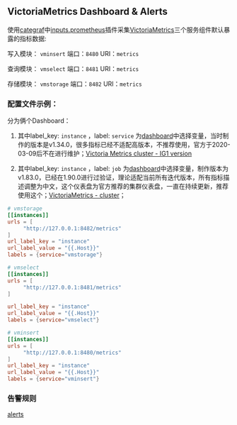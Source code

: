 ## VictoriaMetrics Dashboard & Alerts

使用[categraf](https://github.com/flashcatcloud/categraf)中[inputs.prometheus](https://github.com/flashcatcloud/categraf/tree/main/inputs/prometheus)插件采集[VictoriaMetrics](https://docs.victoriametrics.com/)三个服务组件默认暴露的指标数据:

写入模块： `vminsert` 端口：`8480` URI：`metrics`

查询模块： `vmselect` 端口：`8481` URI：`metrics`

存储模块： `vmstorage` 端口：`8482` URI：`metrics`

### 配置文件示例：

分为俩个Dashboard：

1. 其中label_key: `instance` ，label: `service`  为[dashboard](../dashboard/victoriametrics_cluster_ig1.json)中选择变量，当时制作的版本是v1.34.0，很多指标已经不适配高版本，不推荐使用，官方于2020-03-09后不在进行维护；[Victoria Metrics cluster - IG1 version](https://grafana.com/grafana/dashboards/11831-victoria-metrics-cluster-ig1-version/)

2. 其中label_key: `instance` ，label: `job`  为[dashboard](../dashboard/victoriametrics-cluster.json)中选择变量，制作版本为v1.83.0，已经在1.90.0进行过验证，理论适配当前所有迭代版本，所有指标描述调整为中文，这个仪表盘为官方推荐的集群仪表盘，一直在持续更新，推荐使用这个；[VictoriaMetrics - cluster](https://grafana.com/grafana/dashboards/11176-victoriametrics-cluster/)；

```toml
# vmstorage
[[instances]]
urls = [
     "http://127.0.0.1:8482/metrics"
]
url_label_key = "instance"
url_label_value = "{{.Host}}"
labels = {service="vmstorage"}

# vmselect
[[instances]]
urls = [
     "http://127.0.0.1:8481/metrics"
]

url_label_key = "instance"
url_label_value = "{{.Host}}"
labels = {service="vmselect"}

# vminsert
[[instances]]
urls = [
     "http://127.0.0.1:8480/metrics"
]
url_label_key = "instance"
url_label_value = "{{.Host}}"
labels = {service="vminsert"}
```

### 告警规则

[alerts](../alerts/alerts.json)
